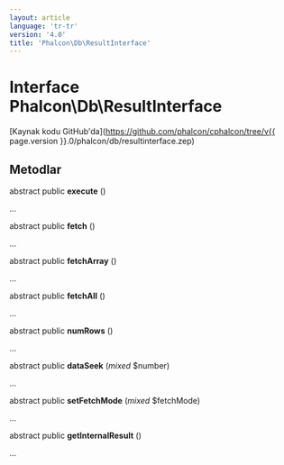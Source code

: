 ```yaml
---
layout: article
language: 'tr-tr'
version: '4.0'
title: 'Phalcon\Db\ResultInterface'
---
```

# Interface **Phalcon\Db\ResultInterface**

[Kaynak kodu GitHub'da](https://github.com/phalcon/cphalcon/tree/v{{ page.version }}.0/phalcon/db/resultinterface.zep)

## Metodlar

abstract public **execute** ()

...

abstract public **fetch** ()

...

abstract public **fetchArray** ()

...

abstract public **fetchAll** ()

...

abstract public **numRows** ()

...

abstract public **dataSeek** (*mixed* $number)

...

abstract public **setFetchMode** (*mixed* $fetchMode)

...

abstract public **getInternalResult** ()

...